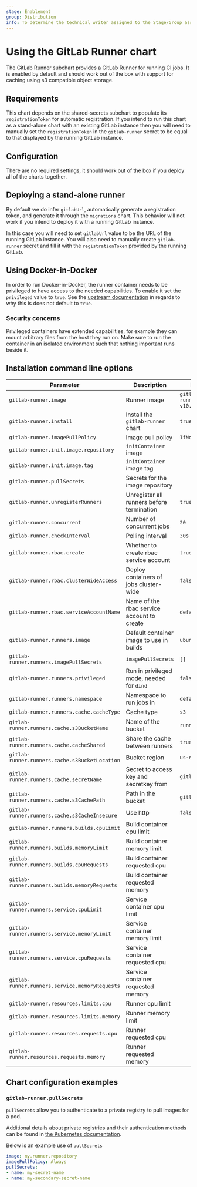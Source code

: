 ```yaml
---
stage: Enablement
group: Distribution
info: To determine the technical writer assigned to the Stage/Group associated with this page, see https://about.gitlab.com/handbook/engineering/ux/technical-writing/#designated-technical-writers
---
```


# Using the GitLab Runner chart

The GitLab Runner subchart provides a GitLab Runner for running CI jobs. It is enabled by default and should work out of the box with support for caching using s3 compatible object storage.

## Requirements

This chart depends on the shared-secrets subchart to populate its `registrationToken` for automatic registration. If you intend to run this chart as a stand-alone chart with an existing GitLab instance then you will need to manually set the `registrationToken` in the `gitlab-runner` secret to be equal to that displayed by the running GitLab instance.

## Configuration

There are no required settings, it should work out of the box if you deploy all of the charts together.

## Deploying a stand-alone runner

By default we do infer `gitlabUrl`, automatically generate a registration token, and generate it through the `migrations` chart. This behavior will not work if you intend to deploy it with a running GitLab instance.

In this case you will need to set `gitlabUrl` value to be the URL of the running GitLab instance. You will also need to manually create `gitlab-runner` secret and fill it with the `registrationToken` provided by the running GitLab.

## Using Docker-in-Docker

In order to run Docker-in-Docker, the runner container needs to be privileged to have access to the needed capabilities. To enable it set the `privileged` value to `true`. See the [upstream documentation](https://docs.gitlab.com/runner/install/kubernetes.html#running-docker-in-docker-containers-with-gitlab-runners) in regards to why this is does not default to `true`.

### Security concerns

Privileged containers have extended capabilities, for example they can mount arbitrary files from the host they run on. Make sure to run the container in an isolated environment such that nothing important runs beside it.

## Installation command line options

| Parameter                                      | Description                                | Default                               |
| ---------------------------------------------- | ------------------------------------------ | ------------------------------------- |
| `gitlab-runner.image`                          | Runner image                               | `gitlab/gitlab-runner:alpine-v10.5.0` |
| `gitlab-runner.install`                        | Install the `gitlab-runner` chart          | `true`                                |
| `gitlab-runner.imagePullPolicy`                | Image pull policy                          | `IfNotPresent`                        |
| `gitlab-runner.init.image.repository`          | `initContainer` image                      |                                       |
| `gitlab-runner.init.image.tag`                 | `initContainer` image tag                  |                                       |
| `gitlab-runner.pullSecrets`                    | Secrets for the image repository           |                                       |
| `gitlab-runner.unregisterRunners`              | Unregister all runners before termination  | `true`                                |
| `gitlab-runner.concurrent`                     | Number of concurrent jobs                  | `20`                                  |
| `gitlab-runner.checkInterval`                  | Polling interval                           | `30s`                                 |
| `gitlab-runner.rbac.create`                    | Whether to create rbac service account     | `true`                                |
| `gitlab-runner.rbac.clusterWideAccess`         | Deploy containers of jobs cluster-wide     | `false`                               |
| `gitlab-runner.rbac.serviceAccountName`        | Name of the rbac service account to create | `default`                             |
| `gitlab-runner.runners.image`                  | Default container image to use in builds   | `ubuntu:16.04`                        |
| `gitlab-runner.runners.imagePullSecrets`       | `imagePullSecrets`                         | `[]`                                  |
| `gitlab-runner.runners.privileged`             | Run in privileged mode, needed for `dind`  | `false`                               |
| `gitlab-runner.runners.namespace`              | Namespace to run jobs in                   | `default`                             |
| `gitlab-runner.runners.cache.cacheType`        | Cache type                                 | `s3`                                  |
| `gitlab-runner.runners.cache.s3BucketName`     | Name of the bucket                         | `runner-cache`                        |
| `gitlab-runner.runners.cache.cacheShared`      | Share the cache between runners            | `true`                                |
| `gitlab-runner.runners.cache.s3BucketLocation` | Bucket region                              | `us-east-1`                           |
| `gitlab-runner.runners.cache.secretName`       | Secret to access key and secretkey from    | `gitlab-minio`                        |
| `gitlab-runner.runners.cache.s3CachePath`      | Path in the bucket                         | `gitlab-runner`                       |
| `gitlab-runner.runners.cache.s3CacheInsecure`  | Use http                                   | `false`                               |
| `gitlab-runner.runners.builds.cpuLimit`        | Build container cpu limit                  |                                       |
| `gitlab-runner.runners.builds.memoryLimit`     | Build container memory limit               |                                       |
| `gitlab-runner.runners.builds.cpuRequests`     | Build container requested cpu              |                                       |
| `gitlab-runner.runners.builds.memoryRequests`  | Build container requested memory           |                                       |
| `gitlab-runner.runners.service.cpuLimit`       | Service container cpu limit                |                                       |
| `gitlab-runner.runners.service.memoryLimit`    | Service container memory limit             |                                       |
| `gitlab-runner.runners.service.cpuRequests`    | Service container requested cpu            |                                       |
| `gitlab-runner.runners.service.memoryRequests` | Service container requested memory         |                                       |
| `gitlab-runner.resources.limits.cpu`           | Runner cpu limit                           |                                       |
| `gitlab-runner.resources.limits.memory`        | Runner memory limit                        |                                       |
| `gitlab-runner.resources.requests.cpu`         | Runner requested cpu                       |                                       |
| `gitlab-runner.resources.requests.memory`      | Runner requested memory                    |                                       |

## Chart configuration examples

### `gitlab-runner.pullSecrets`

`pullSecrets` allow you to authenticate to a private registry to pull images for a pod.

Additional details about private registries and their authentication methods can be found in [the Kubernetes documentation](https://kubernetes.io/docs/concepts/containers/images/#specifying-imagepullsecrets-on-a-pod).

Below is an example use of `pullSecrets`

```yaml
image: my.runner.repository
imagePullPolicy: Always
pullSecrets:
- name: my-secret-name
- name: my-secondary-secret-name
```
